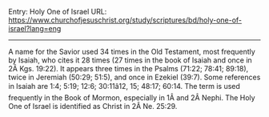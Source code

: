 Entry: Holy One of Israel
URL: https://www.churchofjesuschrist.org/study/scriptures/bd/holy-one-of-israel?lang=eng

---

A name for the Savior used 34 times in the Old Testament, most frequently by Isaiah, who cites it 28 times (27 times in the book of Isaiah and once in 2Â Kgs. 19:22). It appears three times in the Psalms (71:22; 78:41; 89:18), twice in Jeremiah (50:29; 51:5), and once in Ezekiel (39:7). Some references in Isaiah are 1:4; 5:19; 12:6; 30:11â12, 15; 48:17; 60:14. The term is used frequently in the Book of Mormon, especially in 1Â and 2Â Nephi. The Holy One of Israel is identified as Christ in 2Â Ne. 25:29.
